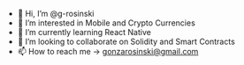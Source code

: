 - 👋 Hi, I’m @g-rosinski
- 👀 I’m interested in Mobile and Crypto Currencies
- 🌱 I’m currently learning React Native
- 💞️ I’m looking to collaborate on Solidity and Smart Contracts
- 📫 How to reach me -> gonzarosinski@gmail.com

<!---
g-rosinski/g-rosinski is a ✨ special ✨ repository because its `README.md` (this file) appears on your GitHub profile.
You can click the Preview link to take a look at your changes.
--->
